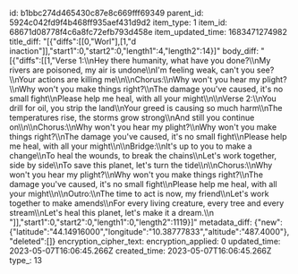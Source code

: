 id: b1bbc274d465430c87e8c669fff69349
parent_id: 5924c042fd9f4b468ff935aef431d9d2
item_type: 1
item_id: 68671d08778f4c6a8fc72efb793d458e
item_updated_time: 1683471274982
title_diff: "[{\"diffs\":[[0,\"Worl\"],[1,\"d inaction\"]],\"start1\":0,\"start2\":0,\"length1\":4,\"length2\":14}]"
body_diff: "[{\"diffs\":[[1,\"Verse 1:\\\nHey there humanity, what have you done?\\\nMy rivers are poisoned, my air is undone\\\nI'm feeling weak, can't you see?\\\nYour actions are killing me\\\n\\\nChorus:\\\nWhy won't you hear my plight?\\\nWhy won't you make things right?\\\nThe damage you've caused, it's no small fight\\\nPlease help me heal, with all your might\\\n\\\nVerse 2:\\\nYou drill for oil, you strip the land\\\nYour greed is causing so much harm\\\nThe temperatures rise, the storms grow strong\\\nAnd still you continue on\\\n\\\nChorus:\\\nWhy won't you hear my plight?\\\nWhy won't you make things right?\\\nThe damage you've caused, it's no small fight\\\nPlease help me heal, with all your might\\\n\\\nBridge:\\\nIt's up to you to make a change\\\nTo heal the wounds, to break the chains\\\nLet's work together, side by side\\\nTo save this planet, let's turn the tide\\\n\\\nChorus:\\\nWhy won't you hear my plight?\\\nWhy won't you make things right?\\\nThe damage you've caused, it's no small fight\\\nPlease help me heal, with all your might\\\n\\\nOutro:\\\nThe time to act is now, my friend\\\nLet's work together to make amends\\\nFor every living creature, every tree and every stream\\\nLet's heal this planet, let's make it a dream.\\\n \"]],\"start1\":0,\"start2\":0,\"length1\":0,\"length2\":1119}]"
metadata_diff: {"new":{"latitude":"44.14916000","longitude":"10.38777833","altitude":"487.4000"},"deleted":[]}
encryption_cipher_text: 
encryption_applied: 0
updated_time: 2023-05-07T16:06:45.266Z
created_time: 2023-05-07T16:06:45.266Z
type_: 13